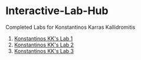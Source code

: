 # Interactive-Lab-Hub

Completed Labs for Konstantinos Karras Kallidromitis

1. [Konstantinos KK's Lab 1](https://github.com/Konstantinos-KK/IDD-Fa19-Lab1)
2. [Konstantinos KK's Lab 2](https://github.com/Konstantinos-KK/IDD-Fa19-Lab2)
3. [Konstantinos KK's Lab 3](https://github.com/Konstantinos-KK/IDD-Fa19-Lab3)

